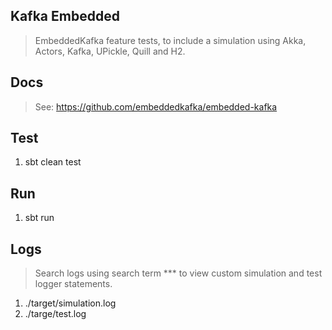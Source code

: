 Kafka Embedded
--------------
>EmbeddedKafka feature tests, to include a simulation using Akka, Actors, Kafka, UPickle, Quill and H2.

Docs
----
>See: https://github.com/embeddedkafka/embedded-kafka

Test
----
1. sbt clean test

Run
---
1. sbt run

Logs
----
>Search logs using search term *** to view custom simulation and test logger statements.
1. ./target/simulation.log
2. ./targe/test.log